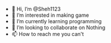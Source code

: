 - 👋 Hi, I’m @Sheh1123
- 👀 I’m interested in making game
- 🌱 I’m currently learning  programming
- 💞️ I’m looking to collaborate on  Nothing
- 📫 How to reach me you can't
 
<!---
Sheh1123/Sheh1123 is a ✨ special ✨ repository because its `README.md` (this file) appears on your GitHub profile.
You can click the Preview link to take a look at your changes.
--->
